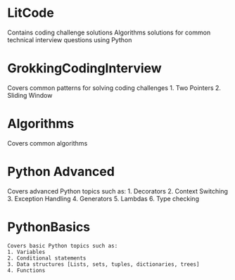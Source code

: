 # LitCode
Contains coding challenge solutions Algorithms solutions for common technical interview questions using Python

# GrokkingCodingInterview
Covers common patterns for solving coding challenges
    1. Two Pointers
    2. Sliding Window

# Algorithms
Covers common algorithms 

# Python Advanced
Covers advanced Python topics such as:
    1. Decorators
    2. Context Switching
    3. Exception Handling
    4. Generators
    5. Lambdas
    6. Type checking

# PythonBasics
    Covers basic Python topics such as:
    1. Variables
    2. Conditional statements
    3. Data structures [Lists, sets, tuples, dictionaries, trees]
    4. Functions